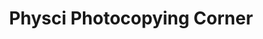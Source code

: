 ---
title: "Physci Photocopying Corner"
url: /los-banos/physci-photocopying-corner/
shop: copyshop
---